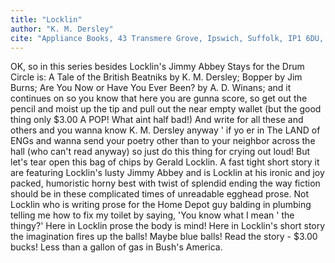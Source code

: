 ```yaml
---
title: "Locklin"
author: "K. M. Dersley"
cite: "Appliance Books, 43 Transmere Grove, Ipswich, Suffolk, IP1 6DU, UK."
---
```


OK, so in this series besides Locklin's Jimmy Abbey Stays for the Drum Circle is: A Tale of the British Beatniks by K. M. Dersley; Bopper by Jim Burns; Are You Now or Have You Ever Been? by A. D. Winans; and it continues on so you know that here you are gunna score, so get out the pencil and moist up the tip and pull out the near empty wallet (but the good thing only $3.00 A POP! What aint half bad!) And write for all these and others and you wanna know K. M. Dersley anyway ' if yo er in The LAND of ENGs and wanna send your poetry other than to your neighbor across the hall (who can't read anyway) so just do this thing for crying out loud! But let's tear open this bag of chips by Gerald Locklin. A fast tight short story it are featuring Locklin's lusty Jimmy Abbey and is Locklin at his ironic and joy packed, humoristic horny best with twist of splendid ending the way fiction should be in these complicated times of unreadable egghead prose. Not Locklin who is writing prose for the Home Depot guy balding in plumbing telling me how to fix my toilet by saying, 'You know what I mean ' the thingy?' Here in Locklin prose the body is mind! Here in Locklin's short story the imagination fires up the balls! Maybe blue balls! Read the story - $3.00 bucks! Less than a gallon of gas in Bush's America. 
